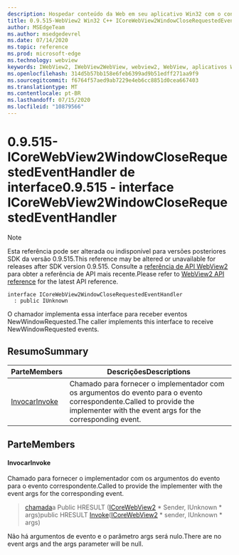 ```yaml
---
description: Hospedar conteúdo da Web em seu aplicativo Win32 com o controle WebView2 do Microsoft Edge
title: 0.9.515-WebView2 Win32 C++ ICoreWebView2WindowCloseRequestedEventHandler
author: MSEdgeTeam
ms.author: msedgedevrel
ms.date: 07/14/2020
ms.topic: reference
ms.prod: microsoft-edge
ms.technology: webview
keywords: IWebView2, IWebView2WebView, webview2, WebView, aplicativos Win32, Win32, Edge, ICoreWebView2, ICoreWebView2Controller, controle do navegador, HTML Edge
ms.openlocfilehash: 314d5b57bb158e6feb6399ad9b51edff271aa9f9
ms.sourcegitcommit: f6764f57aed9ab7229e4eb6cc8851d0cea667403
ms.translationtype: MT
ms.contentlocale: pt-BR
ms.lasthandoff: 07/15/2020
ms.locfileid: "10879566"
---
```

# <span data-ttu-id="41425-104">0.9.515-ICoreWebView2WindowCloseRequestedEventHandler de interface</span><span class="sxs-lookup"><span data-stu-id="41425-104">0.9.515 - interface ICoreWebView2WindowCloseRequestedEventHandler</span></span> 

> [!NOTE]
> <span data-ttu-id="41425-105">Esta referência pode ser alterada ou indisponível para versões posteriores SDK da versão 0.9.515.</span><span class="sxs-lookup"><span data-stu-id="41425-105">This reference may be altered or unavailable for releases after SDK version 0.9.515.</span></span> <span data-ttu-id="41425-106">Consulte a [referência de API WebView2](../../../webview2-api-reference.md) para obter a referência de API mais recente.</span><span class="sxs-lookup"><span data-stu-id="41425-106">Please refer to [WebView2 API reference](../../../webview2-api-reference.md) for the latest API reference.</span></span>

```
interface ICoreWebView2WindowCloseRequestedEventHandler
  : public IUnknown
```

<span data-ttu-id="41425-107">O chamador implementa essa interface para receber eventos NewWindowRequested.</span><span class="sxs-lookup"><span data-stu-id="41425-107">The caller implements this interface to receive NewWindowRequested events.</span></span>

## <span data-ttu-id="41425-108">Resumo</span><span class="sxs-lookup"><span data-stu-id="41425-108">Summary</span></span>

 <span data-ttu-id="41425-109">Parte</span><span class="sxs-lookup"><span data-stu-id="41425-109">Members</span></span>                        | <span data-ttu-id="41425-110">Descrições</span><span class="sxs-lookup"><span data-stu-id="41425-110">Descriptions</span></span>
--------------------------------|---------------------------------------------
[<span data-ttu-id="41425-111">Invocar</span><span class="sxs-lookup"><span data-stu-id="41425-111">Invoke</span></span>](#invoke) | <span data-ttu-id="41425-112">Chamado para fornecer o implementador com os argumentos do evento para o evento correspondente.</span><span class="sxs-lookup"><span data-stu-id="41425-112">Called to provide the implementer with the event args for the corresponding event.</span></span>

## <span data-ttu-id="41425-113">Parte</span><span class="sxs-lookup"><span data-stu-id="41425-113">Members</span></span>

#### <span data-ttu-id="41425-114">Invocar</span><span class="sxs-lookup"><span data-stu-id="41425-114">Invoke</span></span> 

<span data-ttu-id="41425-115">Chamado para fornecer o implementador com os argumentos do evento para o evento correspondente.</span><span class="sxs-lookup"><span data-stu-id="41425-115">Called to provide the implementer with the event args for the corresponding event.</span></span>

> <span data-ttu-id="41425-116">[chamada](#invoke)a Public HRESULT ([ICoreWebView2](icorewebview2.md) \* Sender, IUnknown \* args)</span><span class="sxs-lookup"><span data-stu-id="41425-116">public HRESULT [Invoke](#invoke)([ICoreWebView2](icorewebview2.md) \* sender, IUnknown \* args)</span></span>

<span data-ttu-id="41425-117">Não há argumentos de evento e o parâmetro args será nulo.</span><span class="sxs-lookup"><span data-stu-id="41425-117">There are no event args and the args parameter will be null.</span></span>

